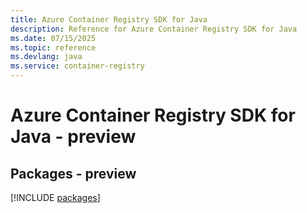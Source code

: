```yaml
---
title: Azure Container Registry SDK for Java
description: Reference for Azure Container Registry SDK for Java
ms.date: 07/15/2025
ms.topic: reference
ms.devlang: java
ms.service: container-registry
---
```

# Azure Container Registry SDK for Java - preview
## Packages - preview
[!INCLUDE [packages](container-registry-index.md)]
